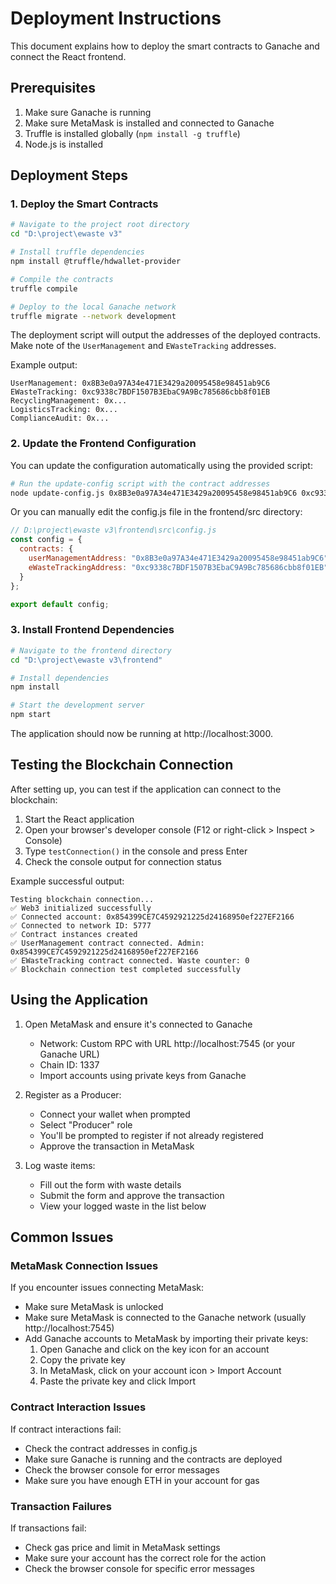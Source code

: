 # Deployment Instructions

This document explains how to deploy the smart contracts to Ganache and connect the React frontend.

## Prerequisites

1. Make sure Ganache is running
2. Make sure MetaMask is installed and connected to Ganache
3. Truffle is installed globally (`npm install -g truffle`)
4. Node.js is installed

## Deployment Steps

### 1. Deploy the Smart Contracts

```bash
# Navigate to the project root directory
cd "D:\project\ewaste v3"

# Install truffle dependencies
npm install @truffle/hdwallet-provider

# Compile the contracts
truffle compile

# Deploy to the local Ganache network
truffle migrate --network development
```

The deployment script will output the addresses of the deployed contracts. Make note of the `UserManagement` and `EWasteTracking` addresses.

Example output:
```
UserManagement: 0x8B3e0a97A34e471E3429a20095458e98451ab9C6
EWasteTracking: 0xc9338c7BDF1507B3EbaC9A9Bc785686cbb8f01EB
RecyclingManagement: 0x...
LogisticsTracking: 0x...
ComplianceAudit: 0x...
```

### 2. Update the Frontend Configuration

You can update the configuration automatically using the provided script:

```bash
# Run the update-config script with the contract addresses
node update-config.js 0x8B3e0a97A34e471E3429a20095458e98451ab9C6 0xc9338c7BDF1507B3EbaC9A9Bc785686cbb8f01EB
```

Or you can manually edit the config.js file in the frontend/src directory:

```javascript
// D:\project\ewaste v3\frontend\src\config.js
const config = {
  contracts: {
    userManagementAddress: "0x8B3e0a97A34e471E3429a20095458e98451ab9C6", // Replace with your UserManagement address
    eWasteTrackingAddress: "0xc9338c7BDF1507B3EbaC9A9Bc785686cbb8f01EB" // Replace with your EWasteTracking address
  }
};

export default config;
```

### 3. Install Frontend Dependencies

```bash
# Navigate to the frontend directory
cd "D:\project\ewaste v3\frontend"

# Install dependencies
npm install

# Start the development server
npm start
```

The application should now be running at http://localhost:3000.

## Testing the Blockchain Connection

After setting up, you can test if the application can connect to the blockchain:

1. Start the React application
2. Open your browser's developer console (F12 or right-click > Inspect > Console)
3. Type `testConnection()` in the console and press Enter
4. Check the console output for connection status

Example successful output:
```
Testing blockchain connection...
✅ Web3 initialized successfully
✅ Connected account: 0x854399CE7C4592921225d24168950ef227EF2166
✅ Connected to network ID: 5777
✅ Contract instances created
✅ UserManagement contract connected. Admin: 0x854399CE7C4592921225d24168950ef227EF2166
✅ EWasteTracking contract connected. Waste counter: 0
✅ Blockchain connection test completed successfully
```

## Using the Application

1. Open MetaMask and ensure it's connected to Ganache
   - Network: Custom RPC with URL http://localhost:7545 (or your Ganache URL)
   - Chain ID: 1337
   - Import accounts using private keys from Ganache

2. Register as a Producer:
   - Connect your wallet when prompted
   - Select "Producer" role
   - You'll be prompted to register if not already registered
   - Approve the transaction in MetaMask

3. Log waste items:
   - Fill out the form with waste details
   - Submit the form and approve the transaction
   - View your logged waste in the list below

## Common Issues

### MetaMask Connection Issues

If you encounter issues connecting MetaMask:
- Make sure MetaMask is unlocked
- Make sure MetaMask is connected to the Ganache network (usually http://localhost:7545)
- Add Ganache accounts to MetaMask by importing their private keys:
  1. Open Ganache and click on the key icon for an account
  2. Copy the private key
  3. In MetaMask, click on your account icon > Import Account
  4. Paste the private key and click Import

### Contract Interaction Issues

If contract interactions fail:
- Check the contract addresses in config.js
- Make sure Ganache is running and the contracts are deployed
- Check the browser console for error messages
- Make sure you have enough ETH in your account for gas

### Transaction Failures

If transactions fail:
- Check gas price and limit in MetaMask settings
- Make sure your account has the correct role for the action
- Check the browser console for specific error messages